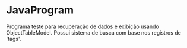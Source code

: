 # JavaProgram
Programa teste para recuperação de dados e exibição usando ObjectTableModel. Possui sistema de busca com base nos registros de 'tags'.  

